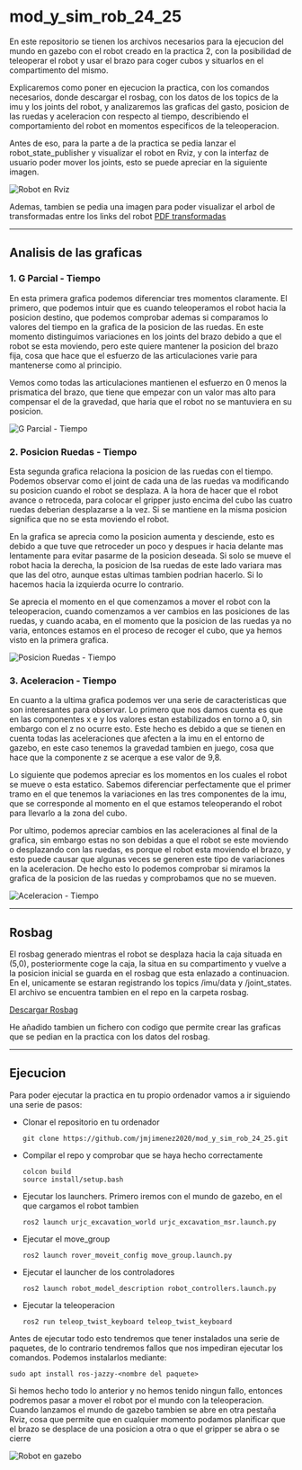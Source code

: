 # mod_y_sim_rob_24_25

En este repositorio se tienen los archivos necesarios para la ejecucion del mundo en gazebo con el robot creado en la practica 2, con la posibilidad de teleoperar el robot y usar el brazo para coger cubos y situarlos en el compartimento del mismo. 

Explicaremos como poner en ejecucion la practica, con los comandos necesarios, donde descargar el rosbag, con los datos de los topics de la imu y los joints del robot, y analizaremos las graficas del gasto, posicion de las ruedas y aceleracion con respecto al tiempo, describiendo el comportamiento del robot en momentos especificos de la teleoperacion. 

Antes de eso, para la parte a de la practica se pedia lanzar el robot_state_publisher y visualizar el robot en Rviz, y con la interfaz de usuario poder mover los joints, esto se puede apreciar en la siguiente imagen.

![Robot en Rviz](./media/imagen_parte_a.png)

Ademas, tambien se pedia una imagen para poder visualizar el arbol de transformadas entre los links del robot
[PDF transformadas](./media/arbol_transformadas.pdf)

---

## Analisis de las graficas

### 1. G Parcial - Tiempo
En esta primera grafica podemos diferenciar tres momentos claramente. El primero, que podemos intuir que es cuando teleoperamos el robot hacia la posicion destino, que podemos comprobar ademas si comparamos lo valores del tiempo en la grafica de la posicion de las ruedas. En este momento distinguimos variaciones en los joints del brazo debido a que el robot se esta moviendo, pero este quiere mantener la posicion del brazo fija, cosa que hace que el esfuerzo de las articulaciones varie para mantenerse como al principio.

Vemos como todas las articulaciones mantienen el esfuerzo en 0 menos la prismatica del brazo, que tiene que empezar con un valor mas alto para compensar el de la gravedad, que haria que el robot no se mantuviera en su posicion.



![G Parcial - Tiempo](./media/tiempo_vs_g_parcial.png)

### 2. Posicion Ruedas - Tiempo
Esta segunda grafica relaciona la posicion de las ruedas con el tiempo. Podemos observar como el joint de cada una de las ruedas va modificando su posicion cuando el robot se desplaza. A la hora de hacer que el robot avance o retroceda, para colocar el gripper justo encima del cubo las cuatro ruedas deberian desplazarse a la vez. Si se mantiene en la misma posicion significa que no se esta moviendo el robot. 

En la grafica se aprecia como la posicion aumenta y desciende, esto es debido a que tuve que retroceder un poco y despues ir hacia delante mas lentamente para evitar pasarme de la posicion deseada. Si solo se mueve el robot hacia la derecha, la posicion de lsa ruedas de este lado variara mas que las del otro, aunque estas ultimas tambien podrian hacerlo. Si lo hacemos hacia la izquierda ocurre lo contrario.

Se aprecia el momento en el que comenzamos a mover el robot con la teleoperacion, cuando comenzamos a ver cambios en las posiciones de las ruedas, y cuando acaba, en el momento que la posicion de las ruedas ya no varia, entonces estamos en el proceso de recoger el cubo, que ya hemos visto en la primera grafica.

![Posicion Ruedas - Tiempo](./media/tiempo_vs_pos_ruedas.png)

### 3. Aceleracion - Tiempo
En cuanto a la ultima grafica podemos ver una serie de caracteristicas que son interesantes para observar. Lo primero que nos damos cuenta es que en las componentes x e y los valores estan estabilizados en torno a 0, sin embargo con el z no ocurre esto. Este hecho es debido a que se tienen en cuenta todas las aceleraciones que afecten a la imu en el entorno de gazebo, en este caso tenemos la gravedad tambien en juego, cosa que hace que la componente z se acerque a ese valor de 9,8. 

Lo siguiente que podemos apreciar es los momentos en los cuales el robot se mueve o esta estatico. Sabemos diferenciar perfectamente que el primer tramo en el que tenemos la variaciones en las tres componentes de la imu, que se corresponde al momento en el que estamos teleoperando el robot para llevarlo a la zona del cubo. 

Por ultimo, podemos apreciar cambios en las aceleraciones al final de la grafica, sin embargo estas no son debidas a que el robot se este moviendo o desplazando con las ruedas, es porque el robot esta moviendo el brazo, y esto puede causar que algunas veces se generen este tipo de variaciones en la aceleracion. De hecho esto lo podemos comprobar si miramos la grafica de la posicion de las ruedas y comprobamos que no se mueven. 

![Aceleracion - Tiempo](./media/tiempo_vs_aceleracion.png)

---

## Rosbag

El rosbag generado mientras el robot se desplaza hacia la caja situada en (5,0), posteriormente coge la caja, la situa en su compartimento y vuelve a la posicion inicial se guarda en el rosbag que esta enlazado a continuacion. En el, unicamente se estaran registrando los topics /imu/data y /joint_states. El archivo se encuentra tambien en el repo en la carpeta rosbag.

[Descargar Rosbag](https://github.com/jmjimenez2020/mod_y_sim_rob_24_25/tree/main/rosbag)

He añadido tambien un fichero con codigo que permite crear las graficas que se pedian en la practica con los datos del rosbag.

---

## Ejecucion

Para poder ejecutar la practica en tu propio ordenador vamos a ir siguiendo una serie de pasos:
- Clonar el repositorio en tu ordenador
  
  ```git clone https://github.com/jmjimenez2020/mod_y_sim_rob_24_25.git```
- Compilar el repo y comprobar que se haya hecho correctamente
  ```
  colcon build
  source install/setup.bash
- Ejecutar los launchers. Primero iremos con el mundo de gazebo, en el que cargamos el robot tambien
  
  ```ros2 launch urjc_excavation_world urjc_excavation_msr.launch.py```
- Ejecutar el move_group
  
  ```ros2 launch rover_moveit_config move_group.launch.py```
- Ejecutar el launcher de los controladores
  
  ```ros2 launch robot_model_description robot_controllers.launch.py```
- Ejecutar la teleoperacion
  
  ```ros2 run teleop_twist_keyboard teleop_twist_keyboard```

Antes de ejecutar todo esto tendremos que tener instalados una serie de paquetes, de lo contrario tendremos fallos que nos impediran ejecutar los comandos. Podemos instalarlos mediante:

```sudo apt install ros-jazzy-<nombre del paquete>```

Si hemos hecho todo lo anterior y no hemos tenido ningun fallo, entonces podremos pasar a mover el robot por el mundo con la teleoperacion. Cuando lanzamos el mundo de gazebo tambien se abre en otra pestaña Rviz, cosa que permite que en cualquier momento podamos planificar que el brazo se desplace de una posicion a otra o que el gripper se abra o se cierre

![Robot en gazebo](./media/imagen_simulacion.png)
